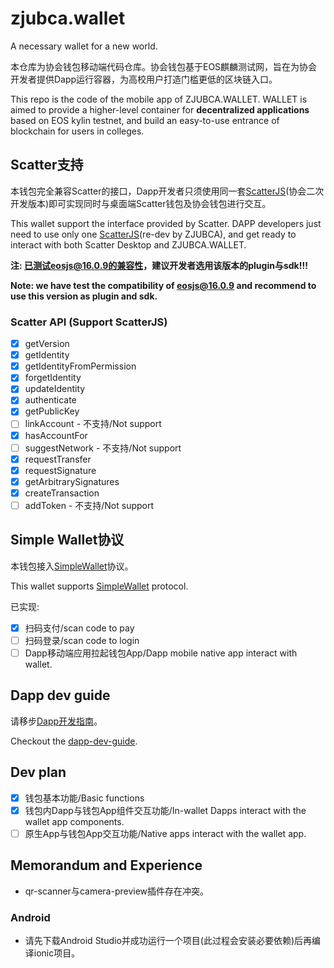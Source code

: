 # zjubca.wallet
A necessary wallet for a new world.

本仓库为协会钱包移动端代码仓库。协会钱包基于EOS麒麟测试网，旨在为协会开发者提供Dapp运行容器，为高校用户打造门槛更低的区块链入口。

This repo is the code of the mobile app of ZJUBCA.WALLET. WALLET is aimed to provide a higher-level container for **decentralized applications** based on EOS kylin testnet, and build an easy-to-use entrance of blockchain for users in colleges.

## Scatter支持

本钱包完全兼容Scatter的接口，Dapp开发者只须使用同一套[ScatterJS](https://github.com/Blockchain-zju/zjubca-scatter-js)(协会二次开发版本)即可实现同时与桌面端Scatter钱包及协会钱包进行交互。

This wallet support the interface provided by Scatter. DAPP developers just need to use only one [ScatterJS](https://github.com/Blockchain-zju/zjubca-scatter-js)(re-dev by ZJUBCA), and get ready to interact with both Scatter Desktop and ZJUBCA.WALLET.

**注: 已测试eosjs@16.0.9的兼容性，建议开发者选用该版本的plugin与sdk!!!**

**Note: we have test the compatibility of eosjs@16.0.9 and recommend to use this version as plugin and sdk.**

### Scatter API (Support ScatterJS)
- [x] getVersion
- [x] getIdentity
- [x] getIdentityFromPermission
- [x] forgetIdentity
- [x] updateIdentity
- [x] authenticate
- [x] getPublicKey
- [ ] linkAccount - 不支持/Not support
- [x] hasAccountFor
- [ ] suggestNetwork - 不支持/Not support
- [x] requestTransfer
- [x] requestSignature
- [x] getArbitrarySignatures
- [x] createTransaction
- [ ] addToken - 不支持/Not support

## Simple Wallet协议

本钱包接入[SimpleWallet](https://github.com/southex/SimpleWallet)协议。

This wallet supports [SimpleWallet](https://github.com/southex/SimpleWallet) protocol.

已实现:
- [x] 扫码支付/scan code to pay
- [ ] 扫码登录/scan code to login
- [ ] Dapp移动端应用拉起钱包App/Dapp mobile native app interact with wallet.

## Dapp dev guide
请移步[Dapp开发指南](https://github.com/Blockchain-zju/dapp-dev-guide)。

Checkout the [dapp-dev-guide](https://github.com/Blockchain-zju/dapp-dev-guide).

## Dev plan
- [x] 钱包基本功能/Basic functions
- [x] 钱包内Dapp与钱包App组件交互功能/In-wallet Dapps interact with the wallet app components.
- [ ] 原生App与钱包App交互功能/Native apps interact with the wallet app.

## Memorandum and Experience
- qr-scanner与camera-preview插件存在冲突。

### Android
- 请先下载Android Studio并成功运行一个项目(此过程会安装必要依赖)后再编译ionic项目。
